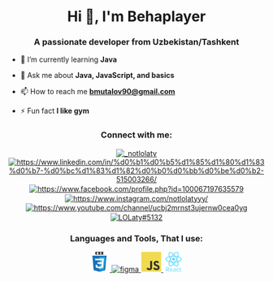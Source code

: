 <h1 align="center">Hi 👋, I'm Behaplayer</h1>
<h3 align="center">A passionate developer from Uzbekistan/Tashkent</h3>

- 🌱 I’m currently learning **Java**

- 💬 Ask me about **Java, JavaScript, and basics**

- 📫 How to reach me **bmutalov90@gmail.com**

- ⚡ Fun fact **I like gym**

<h3 align="center">Connect with me:</h3>
<p align="center">
<a href="https://twitter.com/_notlolaty" target="blank"><img align="center" src="https://raw.githubusercontent.com/rahuldkjain/github-profile-readme-generator/master/src/images/icons/Social/twitter.svg" alt="_notlolaty" height="30" width="40" /></a>
<a href="https://linkedin.com/in/https://www.linkedin.com/in/%d0%b1%d0%b5%d1%85%d1%80%d1%83%d0%b7-%d0%bc%d1%83%d1%82%d0%b0%d0%bb%d0%be%d0%b2-515003266/" target="blank"><img align="center" src="https://raw.githubusercontent.com/rahuldkjain/github-profile-readme-generator/master/src/images/icons/Social/linked-in-alt.svg" alt="https://www.linkedin.com/in/%d0%b1%d0%b5%d1%85%d1%80%d1%83%d0%b7-%d0%bc%d1%83%d1%82%d0%b0%d0%bb%d0%be%d0%b2-515003266/" height="30" width="40" /></a>
<a href="https://fb.com/https://www.facebook.com/profile.php?id=100067197635579" target="blank"><img align="center" src="https://raw.githubusercontent.com/rahuldkjain/github-profile-readme-generator/master/src/images/icons/Social/facebook.svg" alt="https://www.facebook.com/profile.php?id=100067197635579" height="30" width="40" /></a>
<a href="https://instagram.com/https://www.instagram.com/notlolatyyy/" target="blank"><img align="center" src="https://raw.githubusercontent.com/rahuldkjain/github-profile-readme-generator/master/src/images/icons/Social/instagram.svg" alt="https://www.instagram.com/notlolatyyy/" height="30" width="40" /></a>
<a href="https://www.youtube.com/c/https://www.youtube.com/channel/ucbj2mrnst3ujernw0cea0yg" target="blank"><img align="center" src="https://raw.githubusercontent.com/rahuldkjain/github-profile-readme-generator/master/src/images/icons/Social/youtube.svg" alt="https://www.youtube.com/channel/ucbj2mrnst3ujernw0cea0yg" height="30" width="40" /></a>
<a href="https://discord.gg/LOLaty#5132" target="blank"><img align="center" src="https://raw.githubusercontent.com/rahuldkjain/github-profile-readme-generator/master/src/images/icons/Social/discord.svg" alt="LOLaty#5132" height="30" width="40" /></a>
</p>

<h3 align="center">Languages and Tools, That I use:</h3>
<p align="center"> <a href="https://www.w3schools.com/css/" target="_blank" rel="noreferrer"> <img src="https://raw.githubusercontent.com/devicons/devicon/master/icons/css3/css3-original-wordmark.svg" alt="css3" width="40" height="40"/> </a> <a href="https://www.figma.com/" target="_blank" rel="noreferrer"> <img src="https://www.vectorlogo.zone/logos/figma/figma-icon.svg" alt="figma" width="40" height="40"/> </a> <a href="https://developer.mozilla.org/en-US/docs/Web/JavaScript" target="_blank" rel="noreferrer"> <img src="https://raw.githubusercontent.com/devicons/devicon/master/icons/javascript/javascript-original.svg" alt="javascript" width="40" height="40"/> </a> <a href="https://reactjs.org/" target="_blank" rel="noreferrer"> <img src="https://raw.githubusercontent.com/devicons/devicon/master/icons/react/react-original-wordmark.svg" alt="react" width="40" height="40"/> </a> </p>
